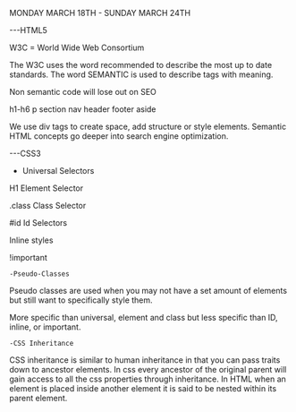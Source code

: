 MONDAY MARCH 18TH - SUNDAY MARCH 24TH

---HTML5

W3C = World Wide Web Consortium

The W3C uses the word recommended to describe the most up to date standards. 
The word SEMANTIC is used to describe tags with meaning.

Non semantic code will lose out on SEO

h1-h6
p
section
nav
header
footer
aside

We use div tags to create space, add structure or style elements.
Semantic HTML concepts go deeper into search engine optimization.

---CSS3

* Universal Selectors

H1 Element Selector

.class Class Selector

#id Id Selectors

Inline styles

!important

    -Pseudo-Classes

Pseudo classes are used when you may not have a set amount of elements but still want to specifically style them.

More specific than universal, element and class but less specific than ID, inline, or important.

    -CSS Inheritance

CSS inheritance is similar to human inheritance in that you can pass traits down to ancestor elements. In css every ancestor of the original parent will gain access to all the css properties through inheritance. In HTML when an element is placed inside another element it is said to be nested within its parent element.